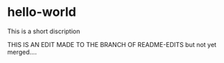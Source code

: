 # hello-world
This is a short discription

THIS IS AN EDIT
MADE TO THE BRANCH
OF README-EDITS
but not yet merged....
